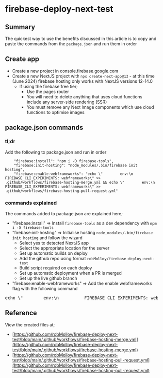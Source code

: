 # firebase-deploy-next-test

## Summary

The quickest way to use the benefits discussed in this article is to copy and paste the commands from the `package.json` and run them in order

## Create app

- Create a new project in console.firebase.google.com
- Create a new NextJS project with `npx create-next-app@13` - at this time (June 2024) firebase hosting only works with NextJS versions 12-14.0
  - If using the firebase free tier;
    - Use the pages router
    - You will need to delete anything that uses cloud functions include any server-side rendering (SSR)
    - You must remove any Next Image components which use cloud functions to optimise images

## package.json commands

### tl;dr

Add the following to package.json and run in order

```
    "firebase:install": "npm i -D firebase-tools",
    "firebase:init-hosting": "node_modules/.bin/firebase init hosting",
    "firebase:enable-webframeworks": "echo \"        env:\n          FIREBASE_CLI_EXPERIMENTS: webframeworks\" >> .github/workflows/firebase-hosting-merge.yml && echo \"        env:\n          FIREBASE_CLI_EXPERIMENTS: webframeworks\" >> .github/workflows/firebase-hosting-pull-request.yml"
```

### commands explained

The commands added to package.json are explained here;

- "firebase:install" => Install `firebase-tools` as a dev dependency with `npm i -D firebase-tools`
- "firebase:init-hosting" => Initialise hosting `node_modules/.bin/firebase init hosting` and follow the wizard
  - Select yes to detected NextJS app
  - Select the appropriate location for the server
  - Set up automatic builds on deploy
  - Add the github repo using format `robMolloy/firebase-deploy-next-test`
  - Build script required on each deploy
  - Set up automatic deployment when a PR is merged
  - Set up the live github branch
- "firebase:enable-webframeworks" => Add the enable webframeworks flag with the following command
<pre>echo \"        env:\n          FIREBASE_CLI_EXPERIMENTS: webframeworks\" >> .github/workflows/firebase-hosting-merge.yml && echo \"        env:\n          FIREBASE_CLI_EXPERIMENTS: webframeworks\" >> .github/workflows/firebase-hosting-pull-request.yml</pre>

## Reference

View the created files at;

- [https://github.com/robMolloy/firebase-deploy-next-test/blob/main/.github/workflows/firebase-hosting-merge.yml](https://github.com/robMolloy/firebase-deploy-next-test/blob/main/.github/workflows/firebase-hosting-merge.yml)
- [https://github.com/robMolloy/firebase-deploy-next-test/blob/main/.github/workflows/firebase-hosting-pull-request.yml](https://github.com/robMolloy/firebase-deploy-next-test/blob/main/.github/workflows/firebase-hosting-pull-request.yml)
